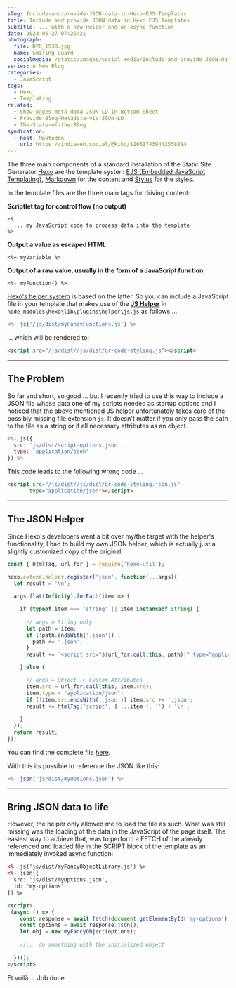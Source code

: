 ```yaml
---
slug: Include-and-provide-JSON-data-in-Hexo-EJS-Templates
title: Include and provide JSON data in Hexo EJS Templates
subtitle: ... with a new Helper and an async function
date: 2023-06-27 07:26:21
photograph:
  file: D70_1538.jpg
  name: Smiling Guard
  socialmedia: /static/images/social-media/Include-and-provide-JSON-data-in-Hexo-EJS-Templates.png
series: A New Blog
categories:
  - JavaScript
tags:
  - Hexo
  - Templating
related:
  - Show-pages-meta-data-JSON-LD-in-Bottom-Sheet
  - Provide-Blog-Metadata-via-JSON-LD
  - The-State-of-the-Blog
syndication:
  - host: Mastodon
    url: https://indieweb.social/@kiko/110617439442558814
---
```


The three main components of a standard installation of the Static Site Generator [Hexo](https:\\hexo.io) are the template system [EJS (Embedded JavaScript Templating)](https://ejs.co/), [Markdown](https://en.wikipedia.org/wiki/Markdown) for the content and [Stylus](https://stylus-lang.com/) for the styles.

In the template files are the three main tags for driving content:

**Scriptlet tag for control flow (no output)**

```ejs
<%
  ... my JavaScript code to process data into the template
%>
```

**Output a value as escaped HTML**

```ejs
<%= myVariable %>
```

**Output of a raw value, usually in the form of a JavaScript function**

```ejs
<%- myFunction() %>
```

[Hexo's helper system](https://hexo.io/docs/helpers) is based on the latter. So you can include a JavaScript file in your template that makes use of the [**JS Helper**](https://hexo.io/docs/helpers#js) in ``node_modules\hexo\lib\plugins\helper\js.js`` as follows ...

```js
<%- js('/js/dist/myFancyFunctions.js') %>
```

... which will be rendered to:

```html
<script src="/js/dist//js/dist/qr-code-styling.js"></script>
```

---

## The Problem

So far and short, so good ... but I recently tried to use this way to include a JSON file whose data one of my scripts needed as startup options and I noticed that the above mentioned JS helper unfortunately takes care of the possibly missing file extension ``js``. It doesn't matter if you only pass the path to the file as a string or if all necessary attributes as an object.

<!-- more -->

```js
<%- js({
  src: 'js/dist/script-options.json',
  type: 'application/json'
}) %>
```

This code leads to the following wrong code ...

```html
<script src="/js/dist//js/dist/qr-code-styling.json.js" 
       type="application/json"></script>
```

---

## The JSON Helper

Since Hexo's developers went a bit over my/the target with the helper's functionality, I had to build my own JSON helper, which is actually just a slightly customized copy of the original:

```js themes\landscape\scripts\json-helper.js
const { htmlTag, url_for } = require('hexo-util');

hexo.extend.helper.register('json', function(...args){
  let result = '\n';
  
  args.flat(Infinity).forEach(item => {

    if (typeof item === 'string' || item instanceof String) {
      
      // args = String only
      let path = item;
      if (!path.endsWith('.json')) {
        path += '.json';
      }
      result += `<script src="${url_for.call(this, path)}" type="application/json"></script>\n`;

    } else {

      // args = Object -> Custom Attributes
      item.src = url_for.call(this, item.src);
      item.type = "application/json";
      if (!item.src.endsWith('.json')) item.src += '.json';
      result += htmlTag('script', { ...item }, '') + '\n';
    
    }
  });
  return result;
});
```

You can find the complete file [here](https://github.com/kristofzerbe/kiko.io/blob/master/themes/landscape/scripts/json-helper.js).

With this its possible to reference the JSON like this:

```js
<%- json('js/dist/myOptions.json') %>
```

---

## Bring JSON data to life

However, the helper only allowed me to load the file as such. What was still missing was the loading of the data in the JavaScript of the page itself. The easiest way to achieve that, was to perform a FETCH of the already referenced and loaded file in the SCRIPT block of the template as an immediately invoked async function:

```html EJS File
<%- js('js/dist/myFancyObjectLibrary.js') %>
<%- json({
  src: 'js/dist/myOptions.json', 
  id: 'my-options'
}) %>

<script>
 (async () => {
    const response = await fetch(document.getElementById('my-options').src);
    const options = await response.json();    
    let obj = new myFancyObject(options);
    
    //... do something with the initialized object
    
  })();
</script>
```

Et voilà ... Job done.
